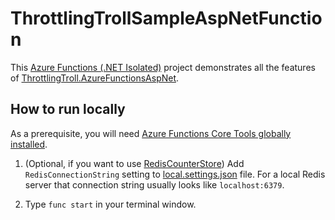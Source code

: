 # ThrottlingTrollSampleAspNetFunction

This [Azure Functions (.NET Isolated)](https://learn.microsoft.com/en-us/azure/azure-functions/durable/durable-functions-dotnet-isolated-overview) project demonstrates all the features of [ThrottlingTroll.AzureFunctionsAspNet](https://www.nuget.org/packages/ThrottlingTroll.AzureFunctionsAspNet).

## How to run locally

As a prerequisite, you will need [Azure Functions Core Tools globally installed](https://learn.microsoft.com/en-us/azure/azure-functions/functions-run-local#install-the-azure-functions-core-tools).

1. (Optional, if you want to use [RedisCounterStore](https://github.com/ThrottlingTroll/ThrottlingTroll/tree/main/ThrottlingTroll.CounterStores.Redis)) Add `RedisConnectionString` setting to [local.settings.json](https://github.com/ThrottlingTroll/ThrottlingTroll-AzureFunctions-Samples/blob/main/ThrottlingTrollSampleAspNetFunction/local.settings.json) file. For a local Redis server that connection string usually looks like `localhost:6379`. 

2. Type `func start` in your terminal window.
